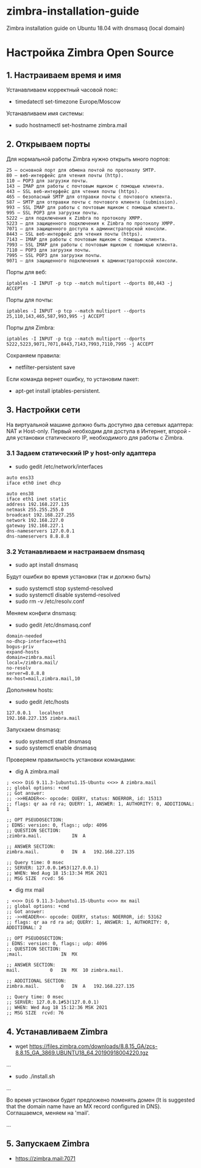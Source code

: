# zimbra-installation-guide
Zimbra installation guide on Ubuntu 18.04 with dnsmasq (local domain)
<h1>Настройка Zimbra Open Source</h1>
<h2>1. Настраиваем время и имя</h2>

Устанавливаем корректный часовой пояс:

* timedatectl set-timezone Europe/Moscow


Устанавливаем имя системы:

* sudo hostnamectl set-hostname zimbra.mail

<h2>2. Открываем порты</h2>

Для нормальной работы Zimbra нужно открыть много портов:

    25 — основной порт для обмена почтой по протоколу SMTP.
    80 — веб-интерфейс для чтения почты (http).
    110 — POP3 для загрузки почты.
    143 — IMAP для работы с почтовым ящиком с помощью клиента.
    443 — SSL веб-интерфейс для чтения почты (https).
    465 — безопасный SMTP для отправки почты с почтового клиента.
    587 — SMTP для отправки почты с почтового клиента (submission).
    993 — SSL IMAP для работы с почтовым ящиком с помощью клиента.
    995 — SSL POP3 для загрузки почты.
    5222 — для подключения к Zimbra по протоколу XMPP.
    5223 — для защищенного подключения к Zimbra по протоколу XMPP.
    7071 — для защищенного доступа к администраторской консоли.
    8443 — SSL веб-интерфейс для чтения почты (https).
    7143 — IMAP для работы с почтовым ящиком с помощью клиента.
    7993 — SSL IMAP для работы с почтовым ящиком с помощью клиента.
    7110 — POP3 для загрузки почты.
    7995 — SSL POP3 для загрузки почты.
    9071 — для защищенного подключения к администраторской консоли.


Порты для веб:

<code>iptables -I INPUT -p tcp --match multiport --dports 80,443 -j ACCEPT</code>

Порты для почты:

<code>iptables -I INPUT -p tcp --match multiport --dports 25,110,143,465,587,993,995 -j ACCEPT</code>

Порты для Zimbra:

<code>iptables -I INPUT -p tcp --match multiport --dports 5222,5223,9071,7071,8443,7143,7993,7110,7995 -j ACCEPT </code>

Сохраняем правила: 

* netfilter-persistent save  

Eсли команда вернет ошибку, то установим пакет: 
* apt-get install iptables-persistent.

<h2>3. Настройки сети</h2>

На виртуальной машине должно быть доступно два сетевых адаптера: NAT и Host-only. Первый необходим для доступа в Интернет, второй - для установки статического IP, необходимого для работы с Zimbra.

<h3>3.1 Задаем статический IP у host-only адаптера</h3>



* sudo gedit /etc/network/interfaces
```
auto ens33  
iface eth0 inet dhcp  
```

```  
auto ens38  
iface eth1 inet static  
address 192.168.227.135  
netmask 255.255.255.0  
broadcast 192.168.227.255  
network 192.168.227.0  
gateway 192.168.227.1  
dns-nameservers 127.0.0.1  
dns-nameservers 8.8.8.8
```

<h3>3.2 Устанавливаем и настраиваем dnsmasq</h3>

* sudo apt install dnsmasq 

Будут ошибки во время установки (так и должно быть)

* sudo systemctl stop systemd-resolved
* sudo systemctl disable systemd-resolved
* sudo rm -v /etc/resolv.conf

Меняем конфиги dnsmasq:

* sudo gedit /etc/dnsmasq.conf
```
domain-needed  
no-dhcp-interface=eth1  
bogus-priv  
expand-hosts  
domain=zimbra.mail  
local=/zimbra.mail/  
no-resolv  
server=8.8.8.8  
mx-host=mail,zimbra.mail,10  
```

Дополняем hosts:

* sudo gedit /etc/hosts
```
127.0.0.1	localhost  
192.168.227.135	zimbra.mail  
```

Запускаем dnsmasq:

* sudo systemctl start dnsmasq
* sudo systemctl enable dnsmasq

Проверяем правильность установки командами:
* dig A zimbra.mail
```
; <<>> DiG 9.11.3-1ubuntu1.15-Ubuntu <<>> A zimbra.mail
;; global options: +cmd
;; Got answer:
;; ->>HEADER<<- opcode: QUERY, status: NOERROR, id: 15313
;; flags: qr aa rd ra; QUERY: 1, ANSWER: 1, AUTHORITY: 0, ADDITIONAL: 1

;; OPT PSEUDOSECTION:
; EDNS: version: 0, flags:; udp: 4096
;; QUESTION SECTION:
;zimbra.mail.			IN	A

;; ANSWER SECTION:
zimbra.mail.		0	IN	A	192.168.227.135

;; Query time: 0 msec
;; SERVER: 127.0.0.1#53(127.0.0.1)
;; WHEN: Wed Aug 18 15:13:34 MSK 2021
;; MSG SIZE  rcvd: 56
```
* dig mx mail
```
; <<>> DiG 9.11.3-1ubuntu1.15-Ubuntu <<>> mx mail
;; global options: +cmd
;; Got answer:
;; ->>HEADER<<- opcode: QUERY, status: NOERROR, id: 53162
;; flags: qr aa rd ra ad; QUERY: 1, ANSWER: 1, AUTHORITY: 0, ADDITIONAL: 2

;; OPT PSEUDOSECTION:
; EDNS: version: 0, flags:; udp: 4096
;; QUESTION SECTION:
;mail.				IN	MX

;; ANSWER SECTION:
mail.			0	IN	MX	10 zimbra.mail.

;; ADDITIONAL SECTION:
zimbra.mail.		0	IN	A	192.168.227.135

;; Query time: 0 msec
;; SERVER: 127.0.0.1#53(127.0.0.1)
;; WHEN: Wed Aug 18 15:12:36 MSK 2021
;; MSG SIZE  rcvd: 76

```

<h2>4. Устанавливаем Zimbra</h2>

* wget https://files.zimbra.com/downloads/8.8.15_GA/zcs-8.8.15_GA_3869.UBUNTU18_64.20190918004220.tgz

...

* sudo ./install.sh

...

Во время установки будет предложено поменять домен (It is suggested that the domain name have an MX record configured in DNS). Соглашаемся, меняем на 'mail'.

...

<h2>5. Запускаем Zimbra</h2>

* https://zimbra.mail:7071
